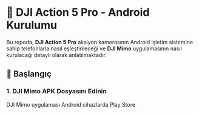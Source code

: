 # 📸 DJI Action 5 Pro - Android Kurulumu

Bu repoda, **DJI Action 5 Pro** aksiyon kamerasının Android işletim sistemine sahip telefonlarla nasıl eşleştirileceği ve **DJI Mimo** uygulamasının nasıl kurulacağı detaylı olarak anlatılmaktadır.

## 🚀 Başlangıç

### 1. DJI Mimo APK Dosyasını Edinin

DJI Mimo uygulaması Android cihazlarda Play Store 
